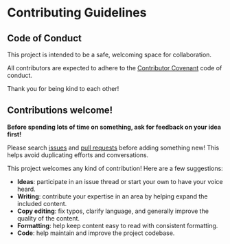 # Contributing Guidelines

## Code of Conduct

This project is intended to be a safe, welcoming space for collaboration.

All contributors are expected to adhere to the [Contributor Covenant](https://contributor-covenant.org) code of conduct.

Thank you for being kind to each other!

## Contributions welcome!

**Before spending lots of time on something, ask for feedback on your idea first!**

Please search [issues](../../issues/) and [pull requests](../../pulls/) before adding something new! This helps avoid duplicating efforts and conversations.

This project welcomes any kind of contribution! Here are a few suggestions:

- **Ideas**: participate in an issue thread or start your own to have your voice heard.
- **Writing**: contribute your expertise in an area by helping expand the included content.
- **Copy editing**: fix typos, clarify language, and generally improve the quality of the content.
- **Formatting**: help keep content easy to read with consistent formatting.
- **Code**: help maintain and improve the project codebase.
